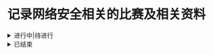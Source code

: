 # 记录网络安全相关的比赛及相关资料

<details>
 <summary>进行中|待进行</summary>  
</details>

<details>
<summary>已结束</summary>

1. 【2023】天池.ICDAR2023.阿里安全.挑战赛：篡改文本检测 [[赛道一](https://tianchi.aliyun.com/competition/entrance/532048/introduction)][[赛道二](https://tianchi.aliyun.com/competition/entrance/532052/introduction)]，**已结束**，赛事：20230215~20230331
   
2.
   <details><summary>【2022】天池 . 天池 . 阿里云webshell文本检测大赛，**已结束**，初赛：2022.10.24~2022.11.25</summary>
    
     [[赛事官网](https://tianchi.aliyun.com/competition/entrance/532035/introduction)]
    * 阿里云webshell文本检测算法赛 [[第8名方案开源code](https://github.com/yemoli/AMWD_2022_WEBSHELL)]
   </details>

3. 【2022】DataCon.大数据安全分析竞赛 [[赛事官网](https://datacon.qianxin.com/datacon2022)]，**已结束**，2022.12.01~2022.12.10
      
4.
   <details>
    <summary>【2022】DataFountain.Web攻击检测与分类识别，**已结束**， 2022.8.20~2022.11.18</summary>
    
   * [[赛事官网](https://www.datafountain.cn/competitions/596)]
   * web攻击检测分类与识别[[baseline TFIDF+简单特征](https://github.com/XMoyas/competition_baselines/tree/master/competitions/2022ccf_web_attack_detect)]
   * web攻击检测分类与识别[[二等奖方案](https://mp.weixin.qq.com/s/AejA41vBqyVDjIswpdiU6Q)]
   * web攻击检测分类与识别[[二等奖方案](https://mp.weixin.qq.com/s/Q4G3muIxGPIcVB99cqJ-1w)]
   * web攻击检测分类与识别[[三等奖方案](https://mp.weixin.qq.com/s/mKefBBSleFBjjbkgOEPdkw)]
   * web攻击检测分类与识别[[三等奖方案](https://mp.weixin.qq.com/s/VFJqup1bcU2g-i8jZT70Bg)]
   * web攻击检测分类与识别[[rank23代码](https://github.com/XFR1998/CCF-BDCI2022-Web-Attack-Detection-and-Classification)]
   </details>

5.
   <details>
   <summary>【2022】DataFountain.大数据平台安全事件检测与分类识别，**已结束**，2022.8.20~2022.11</summary>
    
   [[赛事官网](https://www.datafountain.cn/competitions/595)]
   * 大数据平台安全事件检测与分类识别赛题[[一等奖方案](https://mp.weixin.qq.com/s/K4rpULSzvxQ49q1ueE30Ww)]
   * 大数据平台安全事件检测与分类识别赛题[[二等奖方案](https://mp.weixin.qq.com/s/TSplLF1t7mG_YJaNMqCxQg)]
   * 大数据平台安全事件检测与分类识别赛题[[二等奖方案](https://mp.weixin.qq.com/s/3-Pf8GcvXTYd7PuV7kfUmw)]
   * 大数据平台安全事件检测与分类识别赛题[[三等奖方案](https://mp.weixin.qq.com/s/MAG1TixW5rE6X6v8ujirfA)]
   * 大数据平台安全事件检测与分类识别赛题[[三等奖方案](https://mp.weixin.qq.com/s/j4cPpNAZElYHWDA-yhGxaA)]
   </details>
   
7.
   <details>
   <summary>【2022】DataFountain.基于人工智能的漏洞数据分类，**已结束**，2022.8.20~2022.11</summary>
    
    [[赛事官网](https://www.datafountain.cn/competitions/594)]
    * 基于人工智能的漏洞数据分类[[一等奖方案](https://mp.weixin.qq.com/s/qahwc8w5FWVP7EBvac81jA)]
    * 基于人工智能的漏洞数据分类[[二等奖方案](https://mp.weixin.qq.com/s/1u3vr-Hkeu3vrmZn62HF7w)]
    * 基于人工智能的漏洞数据分类[[三等奖方案](https://mp.weixin.qq.com/s/J5Dx6EFsh5dQwpK7jwRXtA)]
   </details>
   
8.
   <details>
    <summary>【2022】DataFountain.Linux跨平台二进制函数识别，**已结束**，2022.8.20~2022.11</summary>
    
    [[赛事官网](https://www.datafountain.cn/competitions/593)]
   </details>

